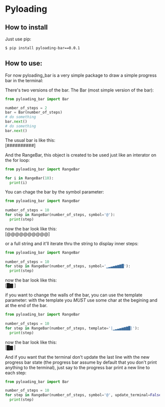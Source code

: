 # Pyloading  

## How to install  

Just use pip:  
  
```bash
$ pip install pyloading-bar==0.0.1
```  
  
## How to use:  

For now pyloading_bar is a very simple package to draw a simple progress bar in the terminal:

There's two versions of the bar. The Bar (most simple version of the bar):

```python
from pyloading_bar import Bar

number_of_steps = 2
bar = Bar(number_of_steps)
# do something
bar.next()
# do something
bar.next()
```

The usual bar is like this:  
[##########]  

And the RangeBar, this object is created to be used just like an interator on the for loop:

```python
from pyloading_bar import RangeBar

for i in RangeBar(10):
  print(i)
```

You can chage the bar by the symbol parameter:

```python
from pyloading_bar import RangeBar
  
number_of_steps = 10
for step in RangeBar(number_of_steps, symbol='@'):
  print(step)
```

now the bar look like this:  
[@@@@@@@@@@]

or a full string and it'll iterate thru the string to display inner steps:

```python
from pyloading_bar import RangeBar
  
number_of_steps = 10
for step in RangeBar(number_of_steps, symbol='▁▂▃▄▅▆▇█'):
  print(step)
```
now the bar look like this:  
[█▇        ]

if you want to change the walls of the bar, you can use the template parameter:
with the template you *MUST* use some char at the begining and at the end of the bar.

```python
from pyloading_bar import RangeBar
  
number_of_steps = 10
for step in RangeBar(number_of_steps, template='|▁▂▃▄▅▆▇█|'):
  print(step)
```
now the bar look like this:  
|█▇        |

And if you want that the terminal don't update the last line with the new progress bar state (the progress bar assume by default that you don't print anything to the terminal), just say to the progress bar print a new line to each step:

```python
from pyloading_bar import Bar

number_of_steps = 10
for step in RangeBar(number_of_steps, symbol='@', update_terminal=False):
  print(step)
```